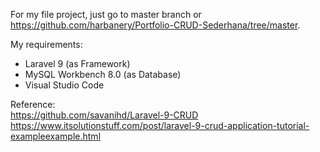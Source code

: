 For my file project, just go to master branch or https://github.com/harbanery/Portfolio-CRUD-Sederhana/tree/master.

My requirements:
<br>
<ul>
  <li>Laravel 9 (as Framework)</li>
  <li>MySQL Workbench 8.0 (as Database)</li>
  <li>Visual Studio Code</li>
</ul>

Reference:
<br>
https://github.com/savanihd/Laravel-9-CRUD
<br>
https://www.itsolutionstuff.com/post/laravel-9-crud-application-tutorial-exampleexample.html
